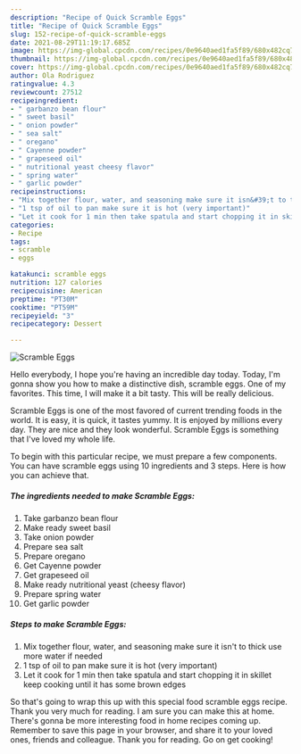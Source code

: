 ```yaml
---
description: "Recipe of Quick Scramble Eggs"
title: "Recipe of Quick Scramble Eggs"
slug: 152-recipe-of-quick-scramble-eggs
date: 2021-08-29T11:19:17.685Z
image: https://img-global.cpcdn.com/recipes/0e9640aed1fa5f89/680x482cq70/scramble-eggs-recipe-main-photo.jpg
thumbnail: https://img-global.cpcdn.com/recipes/0e9640aed1fa5f89/680x482cq70/scramble-eggs-recipe-main-photo.jpg
cover: https://img-global.cpcdn.com/recipes/0e9640aed1fa5f89/680x482cq70/scramble-eggs-recipe-main-photo.jpg
author: Ola Rodriguez
ratingvalue: 4.3
reviewcount: 27512
recipeingredient:
- " garbanzo bean flour"
- " sweet basil"
- " onion powder"
- " sea salt"
- " oregano"
- " Cayenne powder"
- " grapeseed oil"
- " nutritional yeast cheesy flavor"
- " spring water"
- " garlic powder"
recipeinstructions:
- "Mix together flour, water, and seasoning make sure it isn&#39;t to thick use more water if needed"
- "1 tsp of oil to pan make sure it is hot (very important)"
- "Let it cook for 1 min then take spatula and start chopping it in skillet keep cooking until it has some brown edges"
categories:
- Recipe
tags:
- scramble
- eggs

katakunci: scramble eggs 
nutrition: 127 calories
recipecuisine: American
preptime: "PT30M"
cooktime: "PT59M"
recipeyield: "3"
recipecategory: Dessert

---
```



![Scramble Eggs](https://img-global.cpcdn.com/recipes/0e9640aed1fa5f89/680x482cq70/scramble-eggs-recipe-main-photo.jpg)

Hello everybody, I hope you're having an incredible day today. Today, I'm gonna show you how to make a distinctive dish, scramble eggs. One of my favorites. This time, I will make it a bit tasty. This will be really delicious.



Scramble Eggs is one of the most favored of current trending foods in the world. It is easy, it is quick, it tastes yummy. It is enjoyed by millions every day. They are nice and they look wonderful. Scramble Eggs is something that I've loved my whole life.


To begin with this particular recipe, we must prepare a few components. You can have scramble eggs using 10 ingredients and 3 steps. Here is how you can achieve that.

<!--inarticleads1-->

##### The ingredients needed to make Scramble Eggs:

1. Take  garbanzo bean flour
1. Make ready  sweet basil
1. Take  onion powder
1. Prepare  sea salt
1. Prepare  oregano
1. Get  Cayenne powder
1. Get  grapeseed oil
1. Make ready  nutritional yeast (cheesy flavor)
1. Prepare  spring water
1. Get  garlic powder




<!--inarticleads2-->

##### Steps to make Scramble Eggs:

1. Mix together flour, water, and seasoning make sure it isn&#39;t to thick use more water if needed
1. 1 tsp of oil to pan make sure it is hot (very important)
1. Let it cook for 1 min then take spatula and start chopping it in skillet keep cooking until it has some brown edges




So that's going to wrap this up with this special food scramble eggs recipe. Thank you very much for reading. I am sure you can make this at home. There's gonna be more interesting food in home recipes coming up. Remember to save this page in your browser, and share it to your loved ones, friends and colleague. Thank you for reading. Go on get cooking!
